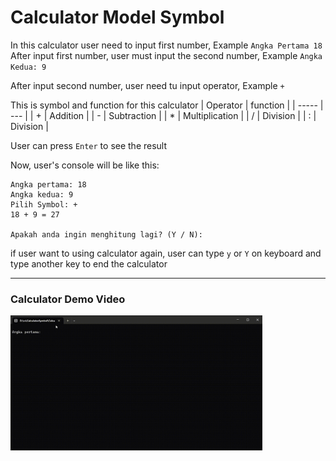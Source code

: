 # Calculator Model Symbol

In this calculator user need to input first number, Example `Angka Pertama 18`  
After input first number, user must input the second number, Example `Angka Kedua: 9`  

After input second number, user need tu input operator, Example `+`
  
  This is symbol and function for this calculator
| Operator | function       |
| -----    | ---            |
| +        | Addition       |
| -        | Subtraction    |
| *        | Multiplication |
| /        | Division       |
| :        | Division       |  
  
  User can press `Enter` to see the result 
  
  Now, user's console will be like this:
  ```
Angka pertama: 18
Angka kedua: 9
Pilih Symbol: +
18 + 9 = 27

Apakah anda ingin menghitung lagi? (Y / N):
```

if user want to using calculator again, user can type  `y` or `Y` on keyboard and type another key to end the calculator
  
 ---     
 ### Calculator Demo Video  
 <img src="https://github.com/daffaputra09/assets/blob/main/CalculatorSymbol.gif" width="80%" >
